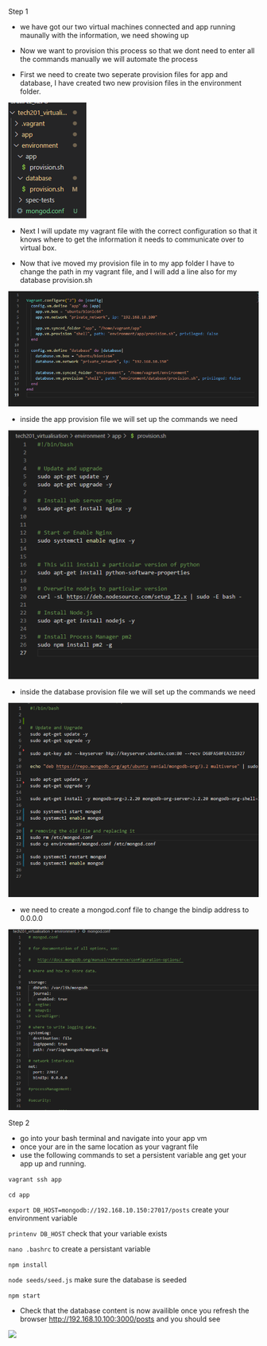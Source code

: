 Step 1
- we have got our two virtual machines connected and app running maunally
with the information, we need showing up

- Now we want to provision this process so that we dont need to enter all the commands manually
we will automate the process

- First we need to create two seperate provision files for app and database, I have
created two new provision files in the environment folder. 

![](provision.png)

- Next I will update my vagrant file with the correct configuration so that it knows 
where to get the information it needs to communicate over to virtual box.

- Now that ive moved my provision file in to my app folder I have to change the path in my 
vagrant file, and I will add a line also for my database provision.sh


![](Vagrant_file.png)


- inside the app provision file we will set up the commands we need

![](app_provision.png)

- inside the database provision file we will set up the commands we need

![](database_provision.png)

- we need to create a mongod.conf file to change the bindip address to 0.0.0.0

![](mongod.conf.png)



Step 2
- go into your bash terminal and navigate into your app vm
- once your are in the same location as your vagrant file
- use the following commands to set a persistent variable ang get your app up and running.

```vagrant ssh app```

```cd app```

```export DB_HOST=mongodb://192.168.10.150:27017/posts```    create your environment variable

```printenv DB_HOST```   check that your variable exists

```nano .bashrc```           to create a persistant variable

```npm install```

```node seeds/seed.js```   make sure the database is seeded

```npm start```

- Check that the database content is now availible once you refresh the browser
http://192.168.10.100:3000/posts and you should see

![](posts.png)

